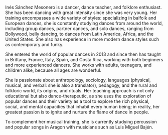 Inés Sánchez Mesonero is a dancer, dance teacher, and folklore enthusiast. She has been dancing with great intensity since she was very young. Her training encompasses a wide variety of styles: specializing in balfolk and European dances, she is constantly studying dances from around the world, including group dances, partner dances, and solo dances, ranging from Bollywood, belly dancing, to dances from Latin America, Africa, and the United States. She also has experience in more modern dance styles such as contemporary and funky.

She entered the world of popular dances in 2013 and since then has taught in Brittany, France, Italy, Spain, and Costa Rica, working with both beginners and more experienced dancers. She works with adults, teenagers, and children alike, because all ages are wonderful.

She is passionate about anthropology, sociology, languages (physical, musical, and verbal: she is also a translator), pedagogy, and the rural and folkloric world, its origins, and rituals. Her teaching approach is not only educational but also dance-therapeutic, as she uses the exploration of popular dances and their variety as a tool to explore the rich physical, social, and mental capacities that inhabit every human being; in reality, her greatest passion is to ignite and nurture the flame of dance in people.

To complement her musical training, she is currently studying percussion and popular songs in Aragon with musicians such as Luis Miguel Bajén.

